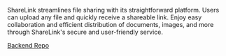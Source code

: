 ShareLink streamlines file sharing with its straightforward platform. Users can upload any file and quickly receive a shareable link. Enjoy easy collaboration and efficient distribution of documents, images, and more through ShareLink's secure and user-friendly service.

[Backend Repo](https://github.com/Stroller15/ShareLink-backend)
